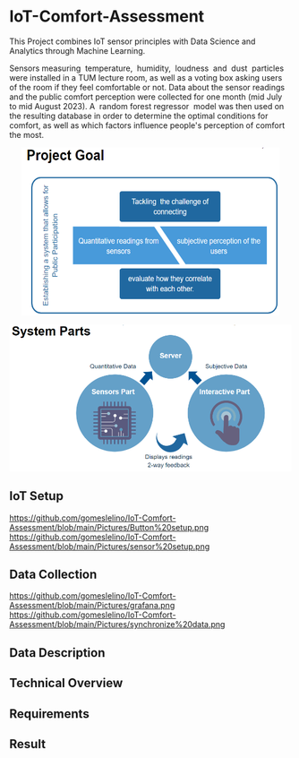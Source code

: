 # IoT-Comfort-Assessment
This Project combines IoT sensor principles with Data Science and Analytics through Machine Learning.

Sensors measuring  temperature,  humidity,  loudness  and  dust  particles were installed in a TUM lecture room, as well as a voting box asking users of the room if they feel comfortable or not. Data about the sensor readings and the public comfort perception were collected for one month (mid July to mid August 2023). A  random forest regressor  model was then used on the resulting database in order to determine the optimal conditions for comfort, as well as which factors influence people's perception of comfort the most.

<p align="center">
  <img width="460" height="300" src="https://github.com/gomeslelino/IoT-Comfort-Assessment/blob/main/Pictures/project%20goal.png">
</p>


<p align="center">
  <img src="https://github.com/gomeslelino/IoT-Comfort-Assessment/blob/main/Pictures/system%20parts.png">
</p>

## IoT Setup

https://github.com/gomeslelino/IoT-Comfort-Assessment/blob/main/Pictures/Button%20setup.png
https://github.com/gomeslelino/IoT-Comfort-Assessment/blob/main/Pictures/sensor%20setup.png

## Data Collection

https://github.com/gomeslelino/IoT-Comfort-Assessment/blob/main/Pictures/grafana.png
https://github.com/gomeslelino/IoT-Comfort-Assessment/blob/main/Pictures/synchronize%20data.png

## Data Description
## Technical Overview
## Requirements
## Result
